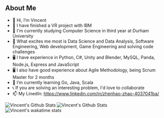 ## About Me

- 👋 Hi, I’m Vincent
- 🔭 I have finished a VR project with IBM
- 📖 I'm currently studying Computer Science in third year at Durham University
- 👀 What excites me most is Data Science and Data Analysis, Software Engineering, Web development, Game Engineering and solving code challenges
- 🖥 I have experience in Python, C#, Unity and Blender, MySQL, Panda, Node.js, Express and JavaScript
- 🖥 I also have good experience about Agile Methodology, being Scrum Master for 2 months
- 🌱 I’m currently learning Go, Java, Scala
- 📞 If you are solving an interesting problem, I'd love to collaborate
- 📫 My LinedIn: https://www.linkedin.com/in/zhenhao-zhao-4037041ba/

<img alt="Vincent's Github Stats" align="left" src="https://github-readme-stats.vercel.app/api?username=Vincent-Zhenhao-ZHAO&count_private=true&show_icons=true&theme=black&hide_border=true"/>
<img alt="Vincent's Github Stats" align="left" src="https://github-readme-stats.vercel.app/api/top-langs/?username=Vincent-Zhenhao-ZHAO&hide=C%23,shaderlab,hlsl,shell&langs_count=6&layout=compact"/>
<img alt="Vincent's wakatime stats" align="left" src="https://github-readme-stats.vercel.app/api/wakatime?username=Vincent-Zhenhao-ZHAO)"/>

